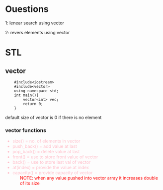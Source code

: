 # Ouestions
1: lenear search using vector

2: revers elements using  vector







#   STL
##  vector

        #include<iostream>
        #include<vector>
        using namespace std;
        int main(){
            vector<int> vec; 
            return 0;
        }

default size of vector is 0 if there is no element 

### vector functions

<span style="color:pink"> 
    <ul> 
        <li> size() = no. of elements in vector
        <li> push_back() = add value at last
        <li> pop_back() = delete value at last
        <li> front() = use to store front value of vector 
        <li> back() = use to store last val of vector
        <li> at(index) = provide the value at index 
        <li> capacity() = provide capacity of vector
<ul>
</span>


<span style="color: red">
    NOTE: when any value pushed into vector array it increases double of its  size 
</span>